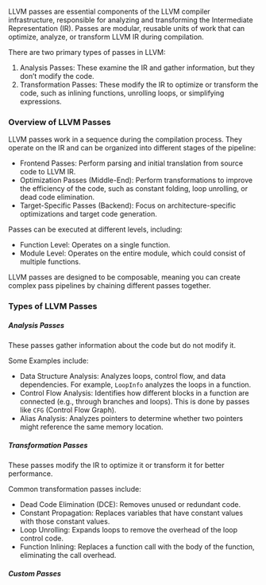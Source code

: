 LLVM passes are essential components of the LLVM compiler infrastructure, responsible for analyzing and transforming the Intermediate Representation (IR). Passes are modular, reusable units of work that can optimize, analyze, or transform LLVM IR during compilation. 

There are two primary types of passes in LLVM:
1. Analysis Passes: These examine the IR and gather information, but they don’t modify the code.
2. Transformation Passes: These modify the IR to optimize or transform the code, such as inlining functions, unrolling loops, or simplifying expressions.

### Overview of LLVM Passes
LLVM passes work in a sequence during the compilation process. They operate on the IR and can be organized into different stages of the pipeline:
- Frontend Passes: Perform parsing and initial translation from source code to LLVM IR.
- Optimization Passes (Middle-End): Perform transformations to improve the efficiency of the code, such as constant folding, loop unrolling, or dead code elimination.
- Target-Specific Passes (Backend): Focus on architecture-specific optimizations and target code generation.

Passes can be executed at different levels, including:
- Function Level: Operates on a single function.
- Module Level: Operates on the entire module, which could consist of multiple functions.

LLVM passes are designed to be composable, meaning you can create complex pass pipelines by chaining different passes together.

### Types of LLVM Passes
##### Analysis Passes
These passes gather information about the code but do not modify it.

Some Examples include:
- Data Structure Analysis: Analyzes loops, control flow, and data dependencies. For example, `LoopInfo` analyzes the loops in a function.
- Control Flow Analysis: Identifies how different blocks in a function are connected (e.g., through branches and loops). This is done by passes like `CFG` (Control Flow Graph).
- Alias Analysis: Analyzes pointers to determine whether two pointers might reference the same memory location.

##### Transformation Passes
These passes modify the IR to optimize it or transform it for better performance.

Common transformation passes include:
- Dead Code Elimination (DCE): Removes unused or redundant code.
- Constant Propagation: Replaces variables that have constant values with those constant values.
- Loop Unrolling: Expands loops to remove the overhead of the loop control code.
- Function Inlining: Replaces a function call with the body of the function, eliminating the call overhead.

##### Custom Passes
